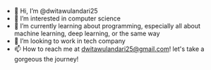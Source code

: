 - 👋 Hi, I’m @dwitawulandari25
- 👀 I’m interested in computer science
- 🌱 I’m currently learning about programming, especially all about machine learning, deep learning, or the same way
- 💞️ I’m looking to work in tech company
- 📫 How to reach me at dwitawulandari25@gmail.com! let's take a gorgeous the journey!
